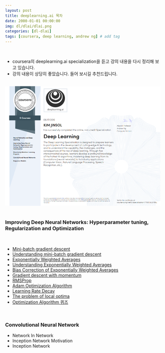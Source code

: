 ```yaml
---
layout: post
title: deeplearning.ai 목차
date: 2000-01-01 00:00:00
img: dl/dlai/dlai.png
categories: [dl-dlai] 
tags: [coursera, deep learning, andrew ng] # add tag
---
```


<br>

- coursera의 deeplearning.ai specialization을 듣고 강의 내용을 다시 정리해 보고 있습니다.
- 강의 내용이 상당히 좋았습니다. 들어 보시길 추천드립니다.

<br>
<center><img src="../assets/img/certification/deeplearning.png" alt="Drawing" style="width: 800px;"/></center>
<br>

### **Improving Deep Neural Networks: Hyperparameter tuning, Regularization and Optimization**

<br>

- [Mini-batch gradient descent](https://gaussian37.github.io/dl-dlai-mini_batch_gradient_descent/)
- [Understanding mini-batch gradient descent](https://gaussian37.github.io/dl-dlai-understanding_mini-batch_gradient_descent/)
- [Exponentially Weighted Averages](https://gaussian37.github.io/dl-dlai-exponentially_weighted_averages/)
- [Understanding Exponentially Weighted Averages](https://gaussian37.github.io/dl-dlai-understanding_exponentially_weighted_averages/)
- [Bias Correction of Exponentially Weighted Averages](https://gaussian37.github.io/dl-dlai-bias_correction_exponentially_weighted_averages/)
- [Gradient descent with momentum](https://gaussian37.github.io/dl-dlai-gradient_descent_with_momentum/)
- [RMSProp](https://gaussian37.github.io/dl-dlai-RMSProp/)
- [Adam Optimization Algorithm](https://gaussian37.github.io/dl-dlai-Adam/)
- [Learning Rate Decay](https://gaussian37.github.io/dl-dlai-learning_rate_decay/)
- [The problem of local optima](https://gaussian37.github.io/dl-dlai-problem_of_local_optima/)
- [Optimization Algorithm 퀴즈](https://gaussian37.github.io/dl-dlai-optimization_algorithm_quiz/)

<br>

### **Convolutional Neural Network**

- Network In Network
- Inception Network Motivation
- Inception Network